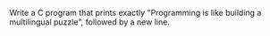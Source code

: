Write a C program that prints exactly "Programming is like building a multilingual puzzle", followed by a new line.
